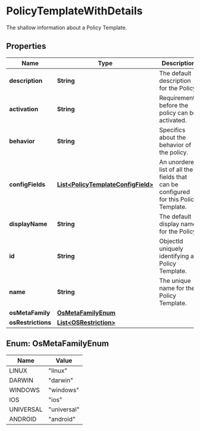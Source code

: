 

# PolicyTemplateWithDetails

The shallow information about a Policy Template.

## Properties

| Name | Type | Description | Notes |
|------------ | ------------- | ------------- | -------------|
|**description** | **String** | The default description for the Policy. |  [optional] |
|**activation** | **String** | Requirements before the policy can be activated. |  [optional] |
|**behavior** | **String** | Specifics about the behavior of the policy. |  [optional] |
|**configFields** | [**List&lt;PolicyTemplateConfigField&gt;**](PolicyTemplateConfigField.md) | An unordered list of all the fields that can be configured for this Policy Template. |  [optional] |
|**displayName** | **String** | The default display name for the Policy. |  [optional] |
|**id** | **String** | ObjectId uniquely identifying a Policy Template. |  [optional] |
|**name** | **String** | The unique name for the Policy Template. |  [optional] |
|**osMetaFamily** | [**OsMetaFamilyEnum**](#OsMetaFamilyEnum) |  |  [optional] |
|**osRestrictions** | [**List&lt;OSRestriction&gt;**](OSRestriction.md) |  |  [optional] |



## Enum: OsMetaFamilyEnum

| Name | Value |
|---- | -----|
| LINUX | &quot;linux&quot; |
| DARWIN | &quot;darwin&quot; |
| WINDOWS | &quot;windows&quot; |
| IOS | &quot;ios&quot; |
| UNIVERSAL | &quot;universal&quot; |
| ANDROID | &quot;android&quot; |



